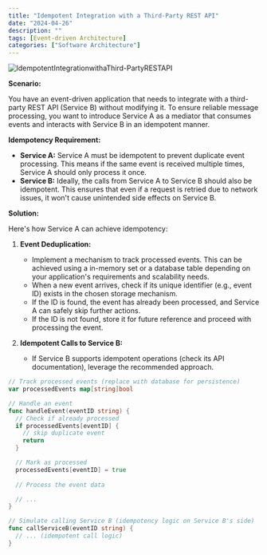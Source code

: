 ```yaml
---
title: "Idempotent Integration with a Third-Party REST API"
date: "2024-04-26"
description: ""
tags: [Event-driven Architecture]
categories: ["Software Architecture"]
---
```



![IdempotentIntegrationwithaThird-PartyRESTAPI](/images/idempotent-integration.png)

**Scenario:**

You have an event-driven application that needs to integrate with a third-party REST API (Service B) without modifying it. To ensure reliable message processing, you want to introduce Service A as a mediator that consumes events and interacts with Service B in an idempotent manner.

**Idempotency Requirement:**

* **Service A:**  Service A must be idempotent to prevent duplicate event processing. This means if the same event is received multiple times, Service A should only process it once.
* **Service B:** Ideally, the calls from Service A to Service B should also be idempotent. This ensures that even if a request is retried due to network issues, it won't cause unintended side effects on Service B.

**Solution:**

Here's how Service A can achieve idempotency:

1. **Event Deduplication:**
    * Implement a mechanism to track processed events. This can be achieved using a in-memory set or a database table depending on your application's requirements and scalability needs.
    * When a new event arrives, check if its unique identifier (e.g., event ID) exists in the chosen storage mechanism.
    * If the ID is found, the event has already been processed, and Service A can safely skip further actions.
    * If the ID is not found, store it for future reference and proceed with processing the event.

2. **Idempotent Calls to Service B:**
   * If Service B supports idempotent operations (check its API documentation), leverage the recommended approach.


```go
// Track processed events (replace with database for persistence)
var processedEvents map[string]bool

// Handle an event
func handleEvent(eventID string) {
  // Check if already processed
  if processedEvents[eventID] {
    // skip duplicate event
    return
  }

  // Mark as processed
  processedEvents[eventID] = true
  
  // Process the event data

  // ...
}

// Simulate calling Service B (idempotency logic on Service B's side)
func callServiceB(eventID string) {
  // ... (idempotent call logic)
}
```